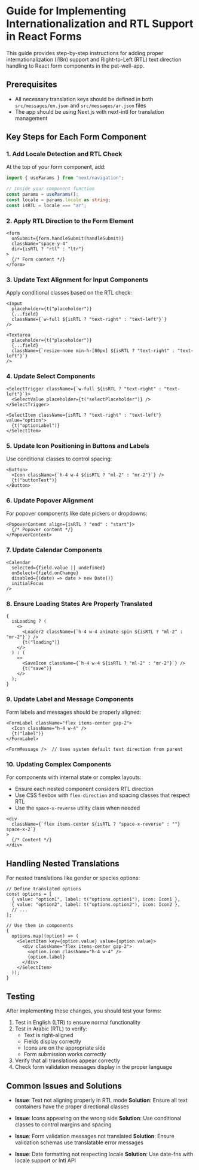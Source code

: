 # Guide for Implementing Internationalization and RTL Support in React Forms

This guide provides step-by-step instructions for adding proper internationalization (i18n) support and Right-to-Left (RTL) text direction handling to React form components in the pet-well-app.

## Prerequisites

- All necessary translation keys should be defined in both `src/messages/en.json` and `src/messages/ar.json` files
- The app should be using Next.js with next-intl for translation management

## Key Steps for Each Form Component

### 1. Add Locale Detection and RTL Check

At the top of your form component, add:

```typescript
import { useParams } from "next/navigation";

// Inside your component function
const params = useParams();
const locale = params.locale as string;
const isRTL = locale === "ar";
```

### 2. Apply RTL Direction to the Form Element

```tsx
<form
  onSubmit={form.handleSubmit(handleSubmit)}
  className="space-y-4"
  dir={isRTL ? "rtl" : "ltr"}
>
  {/* Form content */}
</form>
```

### 3. Update Text Alignment for Input Components

Apply conditional classes based on the RTL check:

```tsx
<Input
  placeholder={t("placeholder")}
  {...field}
  className={`w-full ${isRTL ? "text-right" : "text-left"}`}
/>

<Textarea
  placeholder={t("placeholder")}
  {...field}
  className={`resize-none min-h-[80px] ${isRTL ? "text-right" : "text-left"}`}
/>
```

### 4. Update Select Components

```tsx
<SelectTrigger className={`w-full ${isRTL ? "text-right" : "text-left"}`}>
  <SelectValue placeholder={t("selectPlaceholder")} />
</SelectTrigger>

<SelectItem className={isRTL ? "text-right" : "text-left"} value="option">
  {t("optionLabel")}
</SelectItem>
```

### 5. Update Icon Positioning in Buttons and Labels

Use conditional classes to control spacing:

```tsx
<Button>
  <Icon className={`h-4 w-4 ${isRTL ? "ml-2" : "mr-2"}`} />
  {t("buttonText")}
</Button>
```

### 6. Update Popover Alignment

For popover components like date pickers or dropdowns:

```tsx
<PopoverContent align={isRTL ? "end" : "start"}>
  {/* Popover content */}
</PopoverContent>
```

### 7. Update Calendar Components

```tsx
<Calendar
  selected={field.value || undefined}
  onSelect={field.onChange}
  disabled={(date) => date > new Date()}
  initialFocus
/>
```

### 8. Ensure Loading States Are Properly Translated

```tsx
{
  isLoading ? (
    <>
      <Loader2 className={`h-4 w-4 animate-spin ${isRTL ? "ml-2" : "mr-2"}`} />
      {t("loading")}
    </>
  ) : (
    <>
      <SaveIcon className={`h-4 w-4 ${isRTL ? "ml-2" : "mr-2"}`} />
      {t("save")}
    </>
  );
}
```

### 9. Update Label and Message Components

Form labels and messages should be properly aligned:

```tsx
<FormLabel className="flex items-center gap-2">
  <Icon className="h-4 w-4" />
  {t("label")}
</FormLabel>

<FormMessage />  // Uses system default text direction from parent
```

### 10. Updating Complex Components

For components with internal state or complex layouts:

- Ensure each nested component considers RTL direction
- Use CSS flexbox with `flex-direction` and spacing classes that respect RTL
- Use the `space-x-reverse` utility class when needed

```tsx
<div
  className={`flex items-center ${isRTL ? "space-x-reverse" : ""} space-x-2`}
>
  {/* Content */}
</div>
```

## Handling Nested Translations

For nested translations like gender or species options:

```tsx
// Define translated options
const options = [
  { value: "option1", label: t("options.option1"), icon: Icon1 },
  { value: "option2", label: t("options.option2"), icon: Icon2 },
  // ...
];

// Use them in components
{
  options.map((option) => (
    <SelectItem key={option.value} value={option.value}>
      <div className="flex items-center gap-2">
        <option.icon className="h-4 w-4" />
        {option.label}
      </div>
    </SelectItem>
  ));
}
```

## Testing

After implementing these changes, you should test your forms:

1. Test in English (LTR) to ensure normal functionality
2. Test in Arabic (RTL) to verify:
   - Text is right-aligned
   - Fields display correctly
   - Icons are on the appropriate side
   - Form submission works correctly
3. Verify that all translations appear correctly
4. Check form validation messages display in the proper language

## Common Issues and Solutions

- **Issue**: Text not aligning properly in RTL mode
  **Solution**: Ensure all text containers have the proper directional classes

- **Issue**: Icons appearing on the wrong side
  **Solution**: Use conditional classes to control margins and spacing

- **Issue**: Form validation messages not translated
  **Solution**: Ensure validation schemas use translatable error messages

- **Issue**: Date formatting not respecting locale
  **Solution**: Use date-fns with locale support or Intl API
